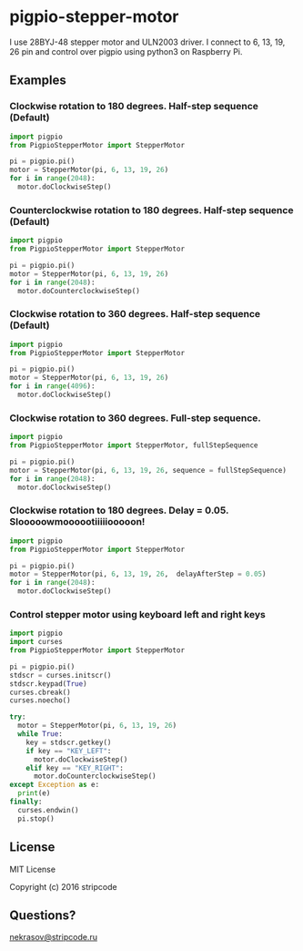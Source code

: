 # pigpio-stepper-motor

I use 28BYJ-48 stepper motor and ULN2003 driver. I connect to 6, 13, 19, 26 pin and control over pigpio using python3 on Raspberry Pi.

## Examples

### Clockwise rotation to 180 degrees. Half-step sequence (Default)
```python
import pigpio
from PigpioStepperMotor import StepperMotor

pi = pigpio.pi()
motor = StepperMotor(pi, 6, 13, 19, 26)
for i in range(2048):
  motor.doСlockwiseStep()
```



### Counterclockwise rotation to 180 degrees. Half-step sequence (Default)
```python
import pigpio
from PigpioStepperMotor import StepperMotor

pi = pigpio.pi()
motor = StepperMotor(pi, 6, 13, 19, 26)
for i in range(2048):
  motor.doСounterclockwiseStep()
```



### Clockwise rotation to 360 degrees. Half-step sequence (Default)
```python
import pigpio
from PigpioStepperMotor import StepperMotor

pi = pigpio.pi()
motor = StepperMotor(pi, 6, 13, 19, 26)
for i in range(4096):
  motor.doСlockwiseStep()
```



### Clockwise rotation to 360 degrees. Full-step sequence.
```python
import pigpio
from PigpioStepperMotor import StepperMotor, fullStepSequence

pi = pigpio.pi()
motor = StepperMotor(pi, 6, 13, 19, 26, sequence = fullStepSequence)
for i in range(2048):
  motor.doСlockwiseStep()
```



### Clockwise rotation to 180 degrees. Delay = 0.05. Slooooowmoooootiiiiiooooon!
```python
import pigpio
from PigpioStepperMotor import StepperMotor

pi = pigpio.pi()
motor = StepperMotor(pi, 6, 13, 19, 26,  delayAfterStep = 0.05)
for i in range(2048):
  motor.doСlockwiseStep()
```



### Control stepper motor using keyboard left and right keys
```python
import pigpio
import curses
from PigpioStepperMotor import StepperMotor

pi = pigpio.pi()
stdscr = curses.initscr()
stdscr.keypad(True)
curses.cbreak()
curses.noecho()

try:
  motor = StepperMotor(pi, 6, 13, 19, 26)
  while True:
    key = stdscr.getkey()
    if key == "KEY_LEFT":
      motor.doСlockwiseStep()
    elif key == "KEY_RIGHT":
      motor.doСounterclockwiseStep()
except Exception as e:
  print(e)
finally:
  curses.endwin()
  pi.stop()
```
## License
MIT License

Copyright (c) 2016 stripcode

## Questions?
nekrasov@stripcode.ru